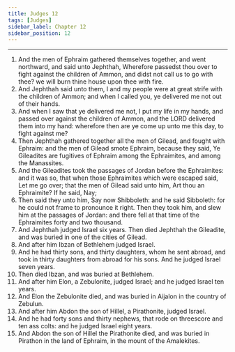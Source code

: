 ```yaml
---
title: Judges 12
tags: [Judges]
sidebar_label: Chapter 12
sidebar_position: 12
---
```


---
1. And the men of Ephraim gathered themselves together, and went northward, and said unto Jephthah, Wherefore passedst thou over to fight against the children of Ammon, and didst not call us to go with thee? we will burn thine house upon thee with fire.
2. And Jephthah said unto them, I and my people were at great strife with the children of Ammon; and when I called you, ye delivered me not out of their hands.
3. And when I saw that ye delivered me not, I put my life in my hands, and passed over against the children of Ammon, and the LORD delivered them into my hand: wherefore then are ye come up unto me this day, to fight against me?
4. Then Jephthah gathered together all the men of Gilead, and fought with Ephraim: and the men of Gilead smote Ephraim, because they said, Ye Gileadites are fugitives of Ephraim among the Ephraimites, and among the Manassites.
5. And the Gileadites took the passages of Jordan before the Ephraimites: and it was so, that when those Ephraimites which were escaped said, Let me go over; that the men of Gilead said unto him, Art thou an Ephraimite? If he said, Nay;
6. Then said they unto him, Say now Shibboleth: and he said Sibboleth: for he could not frame to pronounce it right. Then they took him, and slew him at the passages of Jordan: and there fell at that time of the Ephraimites forty and two thousand.
7. And Jephthah judged Israel six years. Then died Jephthah the Gileadite, and was buried in one of the cities of Gilead.
8. And after him Ibzan of Bethlehem judged Israel.
9. And he had thirty sons, and thirty daughters, whom he sent abroad, and took in thirty daughters from abroad for his sons. And he judged Israel seven years.
10. Then died Ibzan, and was buried at Bethlehem.
11. And after him Elon, a Zebulonite, judged Israel; and he judged Israel ten years.
12. And Elon the Zebulonite died, and was buried in Aijalon in the country of Zebulun.
13. And after him Abdon the son of Hillel, a Pirathonite, judged Israel.
14. And he had forty sons and thirty nephews, that rode on threescore and ten ass colts: and he judged Israel eight years.
15. And Abdon the son of Hillel the Pirathonite died, and was buried in Pirathon in the land of Ephraim, in the mount of the Amalekites.